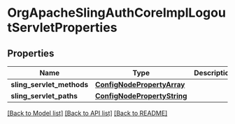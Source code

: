 # OrgApacheSlingAuthCoreImplLogoutServletProperties

## Properties
Name | Type | Description | Notes
------------ | ------------- | ------------- | -------------
**sling_servlet_methods** | [**ConfigNodePropertyArray**](ConfigNodePropertyArray.md) |  | [optional] 
**sling_servlet_paths** | [**ConfigNodePropertyString**](ConfigNodePropertyString.md) |  | [optional] 

[[Back to Model list]](../README.md#documentation-for-models) [[Back to API list]](../README.md#documentation-for-api-endpoints) [[Back to README]](../README.md)


